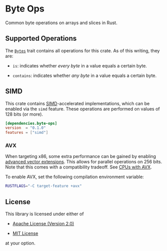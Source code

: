 # Byte Ops

Common byte operations on arrays and slices in Rust.

## Supported Operations

The [`Bytes`](https://docs.rs/byte_ops/0.1.0/byte_ops/trait.Bytes.html) trait
contains all operations for this crate. As of this writing, they are:

- `is`: indicates whether _every byte_ in a value equals a certain byte.

- `contains`: indicates whether _any byte_ in a value equals a certain byte.

## SIMD

This crate contains [SIMD](https://en.wikipedia.org/wiki/SIMD)-accelerated
implementations, which can be enabled via the `simd` feature. These operations
are performed on values of 128 bits (or more).

```toml
[dependencies.byte-ops]
version  = "0.1.0"
features = ["simd"]
```

### AVX

When targeting x86, some extra performance can be gained by enabling [advanced
vector extensions](https://en.wikipedia.org/wiki/Advanced_Vector_Extensions).
This allows for parallel operations on 256 bits. Note that this comes with a
compatibility tradeoff. See [CPUs with
AVX](https://en.wikipedia.org/wiki/Advanced_Vector_Extensions#CPUs_with_AVX).

To enable AVX, set the following compilation environment variable:

```sh
RUSTFLAGS="-C target-feature +avx"
```

## License

This library is licensed under either of

- [Apache License (Version 2.0)][license-apache]

- [MIT License][license-mit]

at your option.

[license-apache]: https://github.com/nvzqz/byte-ops-rs/blob/master/LICENSE-APACHE
[license-mit]:    https://github.com/nvzqz/byte-ops-rs/blob/master/LICENSE-MIT
